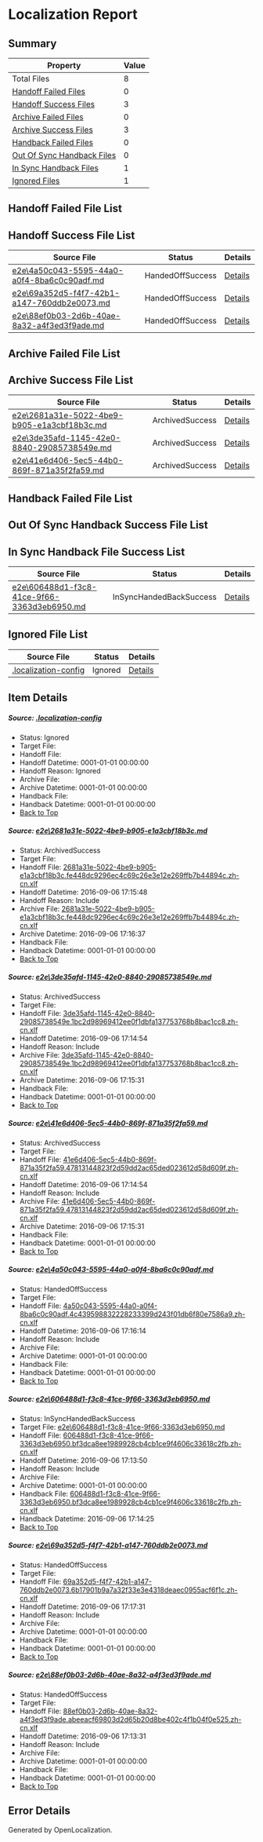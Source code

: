 # <a name='report-top'></a> Localization Report

## Summary
 Property | Value 
 -------- | ----- 
 Total Files | 8
[ Handoff Failed Files ](#handoff-failed-list)| 0
[ Handoff Success Files ](#handoff-success-list)| 3
[ Archive Failed Files ](#archive-failed-list)| 0
[ Archive Success Files ](#archive-success-list)| 3
[ Handback Failed Files ](#handback-failed-list)| 0
[ Out Of Sync Handback Files ](#outofsync-handback-success-list)| 0
[ In Sync Handback Files ](#insync-handback-success-list)| 1
[ Ignored Files ](#ignored-list)| 1

## <a name='handoff-failed-list'></a> Handoff Failed File List

## <a name='handoff-success-list'></a> Handoff Success File List
 Source File | Status | Details 
 ----------- | ------ | ------- 
 [e2e\4a50c043-5595-44a0-a0f4-8ba6c0c90adf.md](https://github.com/OpenLocalizationTestOrg/ol-test0/blob/91fabfda8b8322b3a68062e69346e3e478798820/e2e/4a50c043-5595-44a0-a0f4-8ba6c0c90adf.md) | HandedOffSuccess | [Details](#bd54001968630528c9e523786470c2169f0aa6374)
 [e2e\69a352d5-f4f7-42b1-a147-760ddb2e0073.md](https://github.com/OpenLocalizationTestOrg/ol-test0/blob/6109c5d90d991897254c4284426d76d7e5ef382e/e2e/69a352d5-f4f7-42b1-a147-760ddb2e0073.md) | HandedOffSuccess | [Details](#6182fa6f6e58f485a6ae5fa49d7d122e9f320d616)
 [e2e\88ef0b03-2d6b-40ae-8a32-a4f3ed3f9ade.md](https://github.com/OpenLocalizationTestOrg/ol-test0/blob/290f51e99e37261d53c7ef8a5a1a3713ef86eae3/e2e/88ef0b03-2d6b-40ae-8a32-a4f3ed3f9ade.md) | HandedOffSuccess | [Details](#b4ba9850f97729b7116672661ecbd78deb1511ec7)

## <a name='archive-failed-list'></a> Archive Failed File List

## <a name='archive-success-list'></a> Archive Success File List
 Source File | Status | Details 
 ----------- | ------ | ------- 
 [e2e\2681a31e-5022-4be9-b905-e1a3cbf18b3c.md](https://github.com/OpenLocalizationTestOrg/ol-test0/blob/51e6baff59fdc2fba8c7a92c78e48578e033b0f0/e2e/2681a31e-5022-4be9-b905-e1a3cbf18b3c.md) | ArchivedSuccess | [Details](#b346b0f06ba504aa6258aaa42841a7827d9823ce1)
 [e2e\3de35afd-1145-42e0-8840-29085738549e.md](https://github.com/OpenLocalizationTestOrg/ol-test0/blob/c50f2b08632048bb4b0ae13deb1b3d7d6ea23bfd/e2e/3de35afd-1145-42e0-8840-29085738549e.md) | ArchivedSuccess | [Details](#dc2a19b1659db8527e7c00215cc4bda60b03ebb42)
 [e2e\41e6d406-5ec5-44b0-869f-871a35f2fa59.md](https://github.com/OpenLocalizationTestOrg/ol-test0/blob/c50f2b08632048bb4b0ae13deb1b3d7d6ea23bfd/e2e/41e6d406-5ec5-44b0-869f-871a35f2fa59.md) | ArchivedSuccess | [Details](#43b1745929d67a92736e5807d26f47c6c518e8153)

## <a name='handback-failed-list'></a> Handback Failed File List

## <a name='outofsync-handback-success-list'></a> Out Of Sync Handback Success File List

## <a name='insync-handback-success-list'></a> In Sync Handback File Success List
 Source File | Status | Details 
 ----------- | ------ | ------- 
 [e2e\606488d1-f3c8-41ce-9f66-3363d3eb6950.md](https://github.com/OpenLocalizationTestOrg/ol-test0/blob/80d88d3b910e630e5e6c9dc30008b9ec5951c85b/e2e/606488d1-f3c8-41ce-9f66-3363d3eb6950.md) | InSyncHandedBackSuccess | [Details](#f3dd6201957ae1c41ea0ae13e5dcd13f92801fe15)

## <a name='ignored-list'></a> Ignored File List
 Source File | Status | Details 
 ----------- | ------ | ------- 
 [.localization-config](https://github.com/OpenLocalizationTestOrg/ol-test0/blob/6109c5d90d991897254c4284426d76d7e5ef382e/.localization-config) | Ignored | [Details](#3d4f252ac210baf56311d7e97dcc2db10974dbd20)

## Item Details
##### <a name='3d4f252ac210baf56311d7e97dcc2db10974dbd20'></a> Source: [.localization-config](https://github.com/OpenLocalizationTestOrg/ol-test0/blob/6109c5d90d991897254c4284426d76d7e5ef382e/.localization-config)
* Status: Ignored
* Target File: 
* Handoff File: 
* Handoff Datetime: 0001-01-01 00:00:00
* Handoff Reason: Ignored
* Archive File: 
* Archive Datetime: 0001-01-01 00:00:00
* Handback File: 
* Handback Datetime: 0001-01-01 00:00:00
* [Back to Top](#report-top)

##### <a name='b346b0f06ba504aa6258aaa42841a7827d9823ce1'></a> Source: [e2e\2681a31e-5022-4be9-b905-e1a3cbf18b3c.md](https://github.com/OpenLocalizationTestOrg/ol-test0/blob/51e6baff59fdc2fba8c7a92c78e48578e033b0f0/e2e/2681a31e-5022-4be9-b905-e1a3cbf18b3c.md)
* Status: ArchivedSuccess
* Target File: 
* Handoff File: [2681a31e-5022-4be9-b905-e1a3cbf18b3c.fe448dc9296ec4c69c26e3e12e269ffb7b44894c.zh-cn.xlf](https://github.com/OpenLocalizationTestOrg/ol-test0-handoff/blob/58f62033bcccd15d655a5705fdecd394b69fbbf6/ol-handoff/OpenLocalizationTestOrg/ol-test0-zhcn/ci/ht/2681a31e-5022-4be9-b905-e1a3cbf18b3c.fe448dc9296ec4c69c26e3e12e269ffb7b44894c.zh-cn.xlf)
* Handoff Datetime: 2016-09-06 17:15:48
* Handoff Reason: Include
* Archive File: [2681a31e-5022-4be9-b905-e1a3cbf18b3c.fe448dc9296ec4c69c26e3e12e269ffb7b44894c.zh-cn.xlf](https://github.com/OpenLocalizationTestOrg/ol-test0-handoff/blob/f3b54907681e09b77719fc0fd9d60adc544cf54b/ol-archive/OpenLocalizationTestOrg/ol-test0-zhcn/ci/ht/2681a31e-5022-4be9-b905-e1a3cbf18b3c.fe448dc9296ec4c69c26e3e12e269ffb7b44894c.zh-cn.xlf)
* Archive Datetime: 2016-09-06 17:16:37
* Handback File: 
* Handback Datetime: 0001-01-01 00:00:00
* [Back to Top](#report-top)

##### <a name='dc2a19b1659db8527e7c00215cc4bda60b03ebb42'></a> Source: [e2e\3de35afd-1145-42e0-8840-29085738549e.md](https://github.com/OpenLocalizationTestOrg/ol-test0/blob/c50f2b08632048bb4b0ae13deb1b3d7d6ea23bfd/e2e/3de35afd-1145-42e0-8840-29085738549e.md)
* Status: ArchivedSuccess
* Target File: 
* Handoff File: [3de35afd-1145-42e0-8840-29085738549e.1bc2d98969412ee0f1dbfa137753768b8bac1cc8.zh-cn.xlf](https://github.com/OpenLocalizationTestOrg/ol-test0-handoff/blob/f17a72aef469de8ad32a978b6c6a29a67b19c99e/ol-handoff/OpenLocalizationTestOrg/ol-test0-zhcn/ci/ht/3de35afd-1145-42e0-8840-29085738549e.1bc2d98969412ee0f1dbfa137753768b8bac1cc8.zh-cn.xlf)
* Handoff Datetime: 2016-09-06 17:14:54
* Handoff Reason: Include
* Archive File: [3de35afd-1145-42e0-8840-29085738549e.1bc2d98969412ee0f1dbfa137753768b8bac1cc8.zh-cn.xlf](https://github.com/OpenLocalizationTestOrg/ol-test0-handoff/blob/19f791dc94162650cdff3b524f6404852b1e4e5f/ol-archive/OpenLocalizationTestOrg/ol-test0-zhcn/ci/ht/3de35afd-1145-42e0-8840-29085738549e.1bc2d98969412ee0f1dbfa137753768b8bac1cc8.zh-cn.xlf)
* Archive Datetime: 2016-09-06 17:15:31
* Handback File: 
* Handback Datetime: 0001-01-01 00:00:00
* [Back to Top](#report-top)

##### <a name='43b1745929d67a92736e5807d26f47c6c518e8153'></a> Source: [e2e\41e6d406-5ec5-44b0-869f-871a35f2fa59.md](https://github.com/OpenLocalizationTestOrg/ol-test0/blob/c50f2b08632048bb4b0ae13deb1b3d7d6ea23bfd/e2e/41e6d406-5ec5-44b0-869f-871a35f2fa59.md)
* Status: ArchivedSuccess
* Target File: 
* Handoff File: [41e6d406-5ec5-44b0-869f-871a35f2fa59.47813144823f2d59dd2ac65ded023612d58d609f.zh-cn.xlf](https://github.com/OpenLocalizationTestOrg/ol-test0-handoff/blob/f17a72aef469de8ad32a978b6c6a29a67b19c99e/ol-handoff/OpenLocalizationTestOrg/ol-test0-zhcn/ci/ht/41e6d406-5ec5-44b0-869f-871a35f2fa59.47813144823f2d59dd2ac65ded023612d58d609f.zh-cn.xlf)
* Handoff Datetime: 2016-09-06 17:14:54
* Handoff Reason: Include
* Archive File: [41e6d406-5ec5-44b0-869f-871a35f2fa59.47813144823f2d59dd2ac65ded023612d58d609f.zh-cn.xlf](https://github.com/OpenLocalizationTestOrg/ol-test0-handoff/blob/19f791dc94162650cdff3b524f6404852b1e4e5f/ol-archive/OpenLocalizationTestOrg/ol-test0-zhcn/ci/ht/41e6d406-5ec5-44b0-869f-871a35f2fa59.47813144823f2d59dd2ac65ded023612d58d609f.zh-cn.xlf)
* Archive Datetime: 2016-09-06 17:15:31
* Handback File: 
* Handback Datetime: 0001-01-01 00:00:00
* [Back to Top](#report-top)

##### <a name='bd54001968630528c9e523786470c2169f0aa6374'></a> Source: [e2e\4a50c043-5595-44a0-a0f4-8ba6c0c90adf.md](https://github.com/OpenLocalizationTestOrg/ol-test0/blob/91fabfda8b8322b3a68062e69346e3e478798820/e2e/4a50c043-5595-44a0-a0f4-8ba6c0c90adf.md)
* Status: HandedOffSuccess
* Target File: 
* Handoff File: [4a50c043-5595-44a0-a0f4-8ba6c0c90adf.4c439598832228233399d243f01db6f80e7586a9.zh-cn.xlf](https://github.com/OpenLocalizationTestOrg/ol-test0-handoff/blob/e7769ab725f20038db0f0455c9ca21d0c5ed7cfd/ol-handoff/OpenLocalizationTestOrg/ol-test0-zhcn/ci/ht/4a50c043-5595-44a0-a0f4-8ba6c0c90adf.4c439598832228233399d243f01db6f80e7586a9.zh-cn.xlf)
* Handoff Datetime: 2016-09-06 17:16:14
* Handoff Reason: Include
* Archive File: 
* Archive Datetime: 0001-01-01 00:00:00
* Handback File: 
* Handback Datetime: 0001-01-01 00:00:00
* [Back to Top](#report-top)

##### <a name='f3dd6201957ae1c41ea0ae13e5dcd13f92801fe15'></a> Source: [e2e\606488d1-f3c8-41ce-9f66-3363d3eb6950.md](https://github.com/OpenLocalizationTestOrg/ol-test0/blob/80d88d3b910e630e5e6c9dc30008b9ec5951c85b/e2e/606488d1-f3c8-41ce-9f66-3363d3eb6950.md)
* Status: InSyncHandedBackSuccess
* Target File: [e2e\606488d1-f3c8-41ce-9f66-3363d3eb6950.md](https://github.com/OpenLocalizationTestOrg/ol-test0-zhcn/blob/55c8707bbff7add1c927c314d3539070e2d02196/e2e/606488d1-f3c8-41ce-9f66-3363d3eb6950.md)
* Handoff File: [606488d1-f3c8-41ce-9f66-3363d3eb6950.bf3dca8ee1989928cb4cb1ce9f4606c33618c2fb.zh-cn.xlf](https://github.com/OpenLocalizationTestOrg/ol-test0-handoff/blob/902aa61d90621f27495f1fdeeb976f6a876a2601/ol-handoff/OpenLocalizationTestOrg/ol-test0-zhcn/ci/ht/606488d1-f3c8-41ce-9f66-3363d3eb6950.bf3dca8ee1989928cb4cb1ce9f4606c33618c2fb.zh-cn.xlf)
* Handoff Datetime: 2016-09-06 17:13:50
* Handoff Reason: Include
* Archive File: 
* Archive Datetime: 0001-01-01 00:00:00
* Handback File: [606488d1-f3c8-41ce-9f66-3363d3eb6950.bf3dca8ee1989928cb4cb1ce9f4606c33618c2fb.zh-cn.xlf](https://github.com/OpenLocalizationTestOrg/ol-test0-handback/blob/11d0de724328d803b7d0078fb5d9b6e4dacde179/ol-handback/OpenLocalizationTestOrg/ol-test0-zhcn/ci/ht/606488d1-f3c8-41ce-9f66-3363d3eb6950.bf3dca8ee1989928cb4cb1ce9f4606c33618c2fb.zh-cn.xlf)
* Handback Datetime: 2016-09-06 17:14:25
* [Back to Top](#report-top)

##### <a name='6182fa6f6e58f485a6ae5fa49d7d122e9f320d616'></a> Source: [e2e\69a352d5-f4f7-42b1-a147-760ddb2e0073.md](https://github.com/OpenLocalizationTestOrg/ol-test0/blob/6109c5d90d991897254c4284426d76d7e5ef382e/e2e/69a352d5-f4f7-42b1-a147-760ddb2e0073.md)
* Status: HandedOffSuccess
* Target File: 
* Handoff File: [69a352d5-f4f7-42b1-a147-760ddb2e0073.6b17901b9a7a32f33e3e4318deaec0955acf6f1c.zh-cn.xlf](https://github.com/OpenLocalizationTestOrg/ol-test0-handoff/blob/26d17caf160a8298af533c89ce56d2ec9e3a05bd/ol-handoff/OpenLocalizationTestOrg/ol-test0-zhcn/ci/ht/69a352d5-f4f7-42b1-a147-760ddb2e0073.6b17901b9a7a32f33e3e4318deaec0955acf6f1c.zh-cn.xlf)
* Handoff Datetime: 2016-09-06 17:17:31
* Handoff Reason: Include
* Archive File: 
* Archive Datetime: 0001-01-01 00:00:00
* Handback File: 
* Handback Datetime: 0001-01-01 00:00:00
* [Back to Top](#report-top)

##### <a name='b4ba9850f97729b7116672661ecbd78deb1511ec7'></a> Source: [e2e\88ef0b03-2d6b-40ae-8a32-a4f3ed3f9ade.md](https://github.com/OpenLocalizationTestOrg/ol-test0/blob/290f51e99e37261d53c7ef8a5a1a3713ef86eae3/e2e/88ef0b03-2d6b-40ae-8a32-a4f3ed3f9ade.md)
* Status: HandedOffSuccess
* Target File: 
* Handoff File: [88ef0b03-2d6b-40ae-8a32-a4f3ed3f9ade.abeeacf69803d2d65b20d8be402c4f1b04f0e525.zh-cn.xlf](https://github.com/OpenLocalizationTestOrg/ol-test0-handoff/blob/2c5b724fe5a10f402e1310133b000c3bba941351/ol-handoff/OpenLocalizationTestOrg/ol-test0-zhcn/ci/ht/88ef0b03-2d6b-40ae-8a32-a4f3ed3f9ade.abeeacf69803d2d65b20d8be402c4f1b04f0e525.zh-cn.xlf)
* Handoff Datetime: 2016-09-06 17:13:31
* Handoff Reason: Include
* Archive File: 
* Archive Datetime: 0001-01-01 00:00:00
* Handback File: 
* Handback Datetime: 0001-01-01 00:00:00
* [Back to Top](#report-top)


## Error Details

Generated by OpenLocalization.

